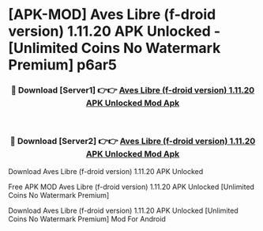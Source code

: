 # [APK-MOD] Aves Libre (f-droid version) 1.11.20 APK Unlocked - [Unlimited Coins No Watermark Premium] p6ar5



<div align="center">
<h3>🔴 Download [Server1] 👉👉 <a href="https://momento.my/?title=Aves_Libre_(f-droid_version)_1.11.20_APK_Unlocked">Aves Libre (f-droid version) 1.11.20 APK Unlocked Mod Apk</a></h3><br>

<h3>🔴 Download [Server2] 👉👉 <a href="https://momento.my/?title=Aves_Libre_(f-droid_version)_1.11.20_APK_Unlocked">Aves Libre (f-droid version) 1.11.20 APK Unlocked Mod Apk</a></h3>
</div>



Download Aves Libre (f-droid version) 1.11.20 APK Unlocked 

Free APK MOD Aves Libre (f-droid version) 1.11.20 APK Unlocked [Unlimited Coins No Watermark Premium]

Download Aves Libre (f-droid version) 1.11.20 APK Unlocked [Unlimited Coins No Watermark Premium] Mod For Android
